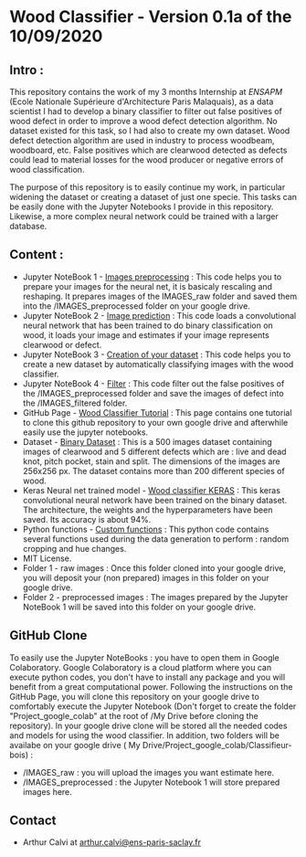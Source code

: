 # Wood Classifier - Version 0.1a of the 10/09/2020

## Intro :
This repository contains the work of my 3 months Internship at *ENSAPM* (Ecole Nationale Supérieure d'Architecture Paris Malaquais), as a data scientist I had to develop a binary classifier to filter out false positives of wood defect in order to improve a wood defect detection algorithm. No dataset existed for this task, so I had also to create my own dataset. Wood defect detection algorithm are used in industry to process woodbeam, woodboard, etc. False positives which are clearwood detected as defects could lead to material losses for the wood producer or negative errors of wood classification.

The purpose of this repository is to easily continue my work, in particular widening the dataset or creating a dataset of just one specie. This tasks can be easily done with the Jupyter Notebooks I provide in this repository. Likewise, a more complex neural network could be trained with a larger database.

## Content :
- Jupyter NoteBook 1 - [Images preprocessing](https://github.com/ArthurCalvi/Classifieur-Bois/blob/master/Images_preprocessing.ipynb) : This code helps you to prepare your images for the neural net, it is basicaly rescaling and reshaping. It prepares images of the IMAGES_raw folder and saved them into the /IMAGES_preprocessed folder on your google drive.
- Jupyter NoteBook 2 - [Image prediction](https://github.com/ArthurCalvi/Classifieur-Bois/blob/master/Image_prediction.ipynb) : This code loads a convolutional neural network that has been trained to do binary classification on wood, it loads your image and estimates if your image represents clearwood or defect.
- Jupyter NoteBook 3 - [Creation of your dataset](https://github.com/ArthurCalvi/Classifieur-Bois/blob/master/Creation_of_your_dataset.ipynb) : This code helps you to create a new dataset by automatically classifying images with the wood classifier.
- Jupyter NoteBook 4 - [Filter](https://github.com/ArthurCalvi/Classifieur-Bois/blob/master/Filter.ipynb) : This code filter out the false positives of the /IMAGES_preprocessed folder and save the images of defect into the /IMAGES_filtered folder.
- GitHub Page - [Wood Classifier Tutorial](https://arthurcalvi.github.io/Classifieur-Bois/) : This page contains one tutorial to clone this github repository to your own google drive and afterwhile easily use the jupyter notebooks.
- Dataset - [Binary Dataset](https://github.com/ArthurCalvi/Classifieur-Bois/blob/master/Binary_dataset_256.rar) : This is a 500 images dataset containing images of clearwood and 5 different defects which are : live and dead knot, pitch pocket, stain and split. The dimensions of the images are 256x256 px. The dataset contains more than 200 different species of wood.
- Keras Neural net trained model - [Wood classifier KERAS](https://github.com/ArthurCalvi/Classifieur-Bois/blob/master/MODEL_CNN1_bs32_ep100_augTrue_t1593511641.h5) : This keras convolutional neural network have been trained on the binary dataset. The architecture, the weights and the hyperparameters have been saved. Its accuracy is about 94%.
- Python functions - [Custom functions](https://github.com/ArthurCalvi/Classifieur-Bois/blob/master/custom_functions_v1.py) : This python code contains several functions used during the data generation to perform : random cropping and hue changes.
- MIT License.
- Folder 1 - raw images : Once this folder cloned into your google drive, you will deposit your (non prepared) images in this folder on your google drive.
- Folder 2 - preprocessed images : The images prepared by the Jupyter NoteBook 1 will be saved into this folder on your google drive.

## GitHub Clone
To easily use the Jupyter NoteBooks : you have to open them in Google Colaboratory. Google Colaboratory is a cloud platform where you can execute python codes, you don't have to install any package and you will benefit from a great computational power. Following the instructions on the GitHub Page, you will clone this repository on your google drive to comfortably execute the Jupyter Notebook (Don't forget to create the folder "Project_google_colab" at the root of /My Drive before cloning the repository). In your google drive clone will be stored all the needed codes and models for using the wood classifier. In addition, two folders will be availabe on your google drive ( My Drive/Project_google_colab/Classifieur-bois) :
- /IMAGES_raw : you will upload the images you want estimate here.
- /IMAGES_preprocessed : the Jupyter Notebook 1 will store prepared images here.

## Contact
- Arthur Calvi at arthur.calvi@ens-paris-saclay.fr
